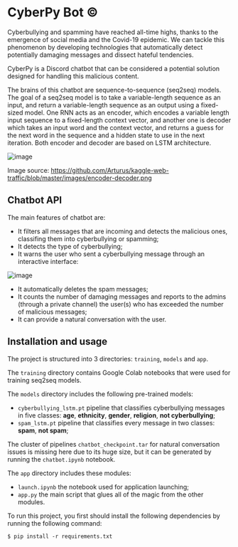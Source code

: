 # CyberPy Bot ©

Cyberbullying and spamming have reached all-time highs, thanks to the emergence of social media and the Covid-19 epidemic. We can tackle this phenomenon by developing technologies that automatically detect potentially damaging messages and dissect hateful tendencies. 

CyberPy is a Discord chatbot that can be considered a potential solution designed for handling this malicious content.

The brains of this chatbot are sequence-to-sequence (seq2seq) models. The goal of a seq2seq model is to take a variable-length sequence as an input, and return a variable-length sequence as an output using a fixed-sized model. One RNN acts as an encoder, which encodes a variable length input sequence to a fixed-length context vector, and another one is decoder which takes an input word and the context vector, and returns a guess for the next word in the sequence and a hidden state to use in the next iteration. Both encoder and decoder are based on LSTM architecture.

![image](https://user-images.githubusercontent.com/92053176/168848628-e2c6bf60-2435-4337-b540-4edd486d78fd.png)

Image source: https://github.com/Arturus/kaggle-web-traffic/blob/master/images/encoder-decoder.png

## Chatbot API

The main features of chatbot are:

- It filters all messages that are incoming and detects the malicious ones, classifing them into cyberbullying or spamming;
- It detects the type of cyberbullying;
- It warns the user who sent a cyberbullying message through an interactive interface: 

![image](https://user-images.githubusercontent.com/92053176/168859501-5d116187-8e50-4607-9fea-0091bd9771a2.png)

- It automatically deletes the spam messages;
- It counts the number of damaging messages and reports to the admins (through a private channel) the user(s) who has exceeded the number of malicious messages;
- It can provide a natural conversation with the user.

## Installation and usage

The project is structured into 3 directories: ```training```, ```models``` and ```app```.

The ```training``` directory contains Google Colab notebooks that were used for training seq2seq models.

The ```models``` directory includes the following pre-trained models:

- ```cyberbullying_lstm.pt``` pipeline that classifies cyberbullying messages in five classes: **age**, **ethnicity**, **gender**, **religion**, **not cyberbullying**;
- ```spam_lstm.pt``` pipeline that classifies every message in two classes: **spam**, **not spam**;

The cluster of pipelines ```chatbot_checkpoint.tar``` for natural conversation issues is missing here due to its huge size, but it can be generated by running the ```chatbot.ipynb``` notebook.

The ```app``` directory includes these modules:

- ```launch.ipynb``` the notebook used for application launching;
- ```app.py``` the main script that glues all of the magic from the other modules.


To run this project, you first should install the following dependencies by running the following command:

```
$ pip install -r requirements.txt
```


